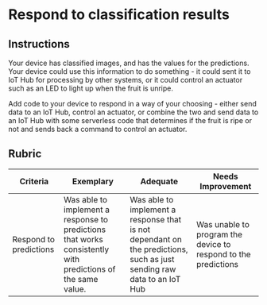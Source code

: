 # Respond to classification results

## Instructions

Your device has classified images, and has the values for the predictions. Your device could use this information to do something - it could sent it to IoT Hub for processing by other systems, or it could control an actuator such as an LED to light up when the fruit is unripe.

Add code to your device to respond in a way of your choosing - either send data to an IoT Hub, control an actuator, or combine the two and send data to an IoT Hub with some serverless code that determines if the fruit is ripe or not and sends back a command to control an actuator.

## Rubric

| Criteria | Exemplary | Adequate | Needs Improvement |
| -------- | --------- | -------- | ----------------- |
| Respond to predictions | Was able to implement a response to predictions that works consistently with predictions of the same value. | Was able to implement a response that is not dependant on the predictions, such as just sending raw data to an IoT Hub | Was unable to program the device to respond to the predictions |
